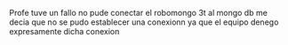 Profe tuve un fallo no pude conectar el robomongo 3t al mongo db me decia que no se pudo establecer una conexionn 
ya que el equipo denego expresamente dicha conexion
